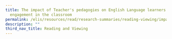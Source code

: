 ```yaml
---
title: The impact of Teacher's pedagogies on English Language learners's
  engagement in the classroom
permalink: /elis/resources/read/research-summaries/reading-viewing/impact-of-pedagogies-on-engagement-in-class/
description: ""
third_nav_title: Reading and Viewing
---
```

